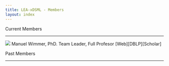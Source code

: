 ```yaml
---
title: LEA-xDSML - Members
layout: index
---
```

<p>Current Members</p>
<hr class="solid">

<div class="row">
    <img src="{{site.github.url}}/assets/img/wimmer-photo.jpg" id="manuel-photo"/>
    <span>Manuel Wimmer, PhD.</span>
    <span>Team Leader, Full Profesor</span>
    <a>[Web]</a><a>[DBLP]</a><a>[Scholar]</a>
</div>

<p>Past Members</p>
<hr class="dashed">
